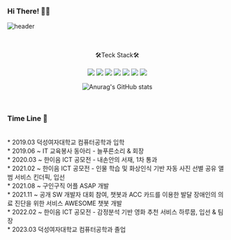 ### Hi There! 🖤🎾

![header](https://capsule-render.vercel.app/api?type=wave&color=000000&height=300&section=header&text=Yejin%20Park&fontSize=80&fontColor=FFFFFF&animation=fadeIn&fontAlignY=50&descAlignY=51&descAlign=62)
<div align='center'>
<p align='center'>
<br>
<br>
🛠Teck Stack🛠
<br>
<br>
<img src="https://img.shields.io/badge/Node.js-339933?style=flat-square&logo=Node.js&logoColor=white"/>
<img src="https://img.shields.io/badge/Python-3766AB?style=flat-square&logo=Python&logoColor=white"/></a>
<img src="https://img.shields.io/badge/Java-red?style=flat-square&logo=Java&logoColor=white"/></a>
<img src="https://img.shields.io/badge/Spring-%236DB33F?style=flat-square&logo=Spring&logoColor=white"/></a>
<img src="https://img.shields.io/badge/-Android%20Studio-%233DDC84?style=flat-square&logo=AndroidStudio&logoColor=white"/></a>
<img src="https://img.shields.io/badge/MongoDB-47A248?style=flat-square&logo=MongoDB&logoColor=white"/>
<img src="https://img.shields.io/badge/GitHub-181717?style=flat-square&logo=GitHub&logoColor=white"/> 
</p>

![Anurag's GitHub stats](https://github-readme-stats.vercel.app/api?username=pbkdpwls&show_icons=true&theme=graywhite)

<br>
</div>

### Time Line 🏃

<br>
* 2019.03 덕성여자대학교 컴퓨터공학과 입학 <br>
* 2019.06 ~ IT 교육봉사 동아리 - 늘푸른소리 & 회장 <br>
* 2020.03 ~ 한이음 ICT 공모전 - 내손안의 서재, 1차 통과<br>
* 2021.02 ~ 한이음 ICT 공모전 - 인물 학습 및 화상인식 기반 자동 사진 선별 공유 앨범 서비스 킨더픽, 입선<br>
* 2021.08 ~ 구인구직 어플 ASAP 개발 <br>
* 2021.11 ~ 공개 SW 개발자 대회 참여, 챗봇과 ACC 카드를 이용한 발달 장애인의 의료 진단을 위한 서비스 AWESOME 챗봇 개발<br>
* 2022.02 ~ 한이음 ICT 공모전 - 감정분석 기반 영화 추천 서비스 하루뭅, 입선 & 팀장 <br>
* 2023.03 덕성여자대학교 컴퓨터공학과 졸업


